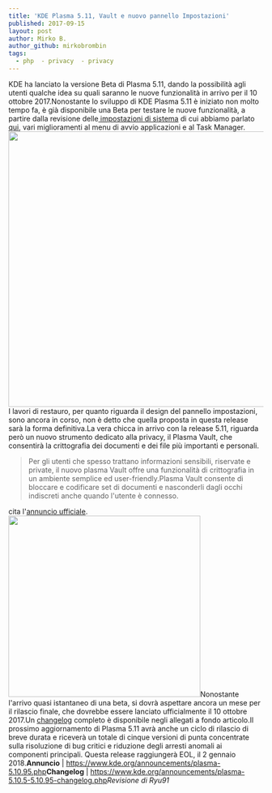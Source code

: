 ```yaml
---
title: 'KDE Plasma 5.11, Vault e nuovo pannello Impostazioni'
published: 2017-09-15
layout: post
author: Mirko B.
author_github: mirkobrombin
tags:
  - php  - privacy  - privacy
---
```

KDE ha lanciato la versione Beta di Plasma 5.11, dando la possibilità agli utenti qualche idea su quali saranno le nuove funzionalità in arrivo per il 10 ottobre 2017.Nonostante lo sviluppo di KDE Plasma 5.11 è iniziato non molto tempo fa, è già disponibile una Beta per testare le nuove funzionalità, a partire dalla revisione delle<a href="https://linuxhub.it/2017/09/06/le-impostazioni-di-kde-cambiano-look/"> impostazioni di sistema</a> di cui abbiamo parlato <a href="https://linuxhub.it/2017/09/06/le-impostazioni-di-kde-cambiano-look/">qui</a>, vari miglioramenti al menu di avvio applicazioni e al Task Manager.<img class="aligncenter size-full wp-image-1962 size-full wp-image-145" src="https://linuxhub.it/wordpress/wp-content/uploads/2017/09/kde-plasma-5-11-enters-beta-introduces-plasma-vault-revamped-settings-and-more-517733-8.jpg" alt="" width="620" height="544" />I lavori di restauro, per quanto riguarda il design del pannello impostazioni, sono ancora in corso, non è detto che quella proposta in questa release sarà la forma definitiva.La vera chicca in arrivo con la release 5.11, riguarda però un nuovo strumento dedicato alla privacy, il Plasma Vault, che consentirà la crittografia dei documenti e dei file più importanti e personali.<blockquote>Per gli utenti che spesso trattano informazioni sensibili, riservate e private, il nuovo plasma Vault offre una funzionalità di crittografia in un ambiente semplice ed user-friendly.Plasma Vault consente di bloccare e codificare set di documenti e nasconderli dagli occhi indiscreti anche quando l'utente è connesso.</blockquote>cita l'<a href="https://www.kde.org/announcements/plasma-5.10.95.php">annuncio ufficiale</a>.<img class="wp-image-1963 alignright size-full wp-image-146" src="https://linuxhub.it/wordpress/wp-content/uploads/2017/09/kde-plasma-5-11-enters-beta-introduces-plasma-vault-revamped-settings-and-more-517733-7.jpg" alt="" width="379" height="358" />Nonostante l'arrivo quasi istantaneo di una beta, si dovrà aspettare ancora un mese per il rilascio finale, che dovrebbe essere lanciato ufficialmente il 10 ottobre 2017.Un <a href="https://www.kde.org/announcements/plasma-5.10.5-5.10.95-changelog.php">changelog</a> completo è disponibile negli allegati a fondo articolo.Il prossimo aggiornamento di Plasma 5.11 avrà anche un ciclo di rilascio di breve durata e riceverà un totale di cinque versioni di punta concentrate sulla risoluzione di bug critici e riduzione degli arresti anomali ai componenti principali. Questa release raggiungerà EOL, il 2 gennaio 2018.<strong>Annuncio</strong> | <a href="https://www.kde.org/announcements/plasma-5.10.95.php">https://www.kde.org/announcements/plasma-5.10.95.php</a><strong>Changelog</strong> | <a href="https://www.kde.org/announcements/plasma-5.10.5-5.10.95-changelog.php">https://www.kde.org/announcements/plasma-5.10.5-5.10.95-changelog.php</a><em>Revisione di Ryu91</em>
